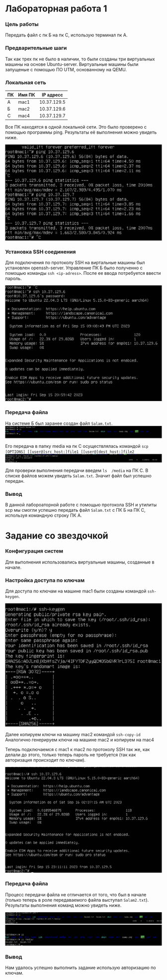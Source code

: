 # Лабораторная работа 1

### Цель работы
Передать файл с пк Б на пк С, использую терминал пк А.

### Предварительные шаги

Так как трех пк не было в наличии, то были созданы
три виртуальных машины на основе Ubuntu-server. Виртуальные
машины были запущеные с помощью ПО UTM, основанному на QEMU. 

### Локальная сеть

| ПК | Имя ПК | IP адресс   |
|----|--------|-------------|
| А  | mac1   | 10.37.129.5 |
| Б  | mac2   | 10.37.129.6 |
| С  | mac4   | 10.37.129.7 |

Все ПК находятся в одной локальной сети. Это было проверено с
помощью программы ping. Результаты её выполнения можно
увидеть ниже. 

![Результат выполнения команды ping](./images/ping_res.png)

### Установка SSH соединения

Для подключения по протоколу SSH на виртальные машины был
установлен openssh-server. 
Управление ПК Б было полученно с помощью команды `ssh <ip-adress>`.
После ее ввода потребуется ввести пароль.

![Подлючение по протоколу SSH](./images/ssh_connection.png)

### Передача файла

На системе Б был заранее создан файл `Salam.txt`.
![Создание файла Salam.txt](./images/create_salam.png)

Его передача в папку media на пк С осуществлялась командой 
`scp [OPTIONS] [[user@]src_host:]file1 [[user@]dest_host:]file2`
![Выполнение команды scp](./images/salam_transfer.png)

Для проверки выполнения передачи 
введем `ls  /media` на ПК С. В списке файлов можем увидеть
`Salam.txt`. Значит файл был успешно передан. 

### Вывод

В данной лабороаторной работе с помощью протокола SSH и 
утилиты scp мы смогли успешно передать файл `Salam.txt` с ПК Б
на ПК С, используя командную строку ПК А. 


# Задание со звездочкой

### Конфигурация систем

Для выполнения использовались виртуальные машины, созданные
в начале. 

### Настройка доступа по ключам

Для доступа по ключам на машине mac1 были созданы 
командой `ssh-keygen`. 

![Создание ключей](./images/key_create.png)

Далее копируем ключи на машину mac2 командой
`ssh-copy-id`
Аналогично генерируем ключи на машине mac2
и копируем на mac4

Теперь подключаемся с mac1 к mac2 по протоколу SSH
так же, как делали до этого, только теперь пароль не
требуется (так как авторизация происходит по ключам).

![Подключение к mac2](./images/mac1_ssh_connect.png)

### Передача файла

Процесс передачи файла не отличается от того, что был
в начале (только теперь в роле передаваемого
файла выступал `Salam2.txt`). Результаты выполнения
команд можно увидеть ниже. 

![Передача файла](./images/scp.png)
![Проверка передачи](./images/ls_mac4.png)

### Вывод

Нам удалось успешно выполнить задание использую авторизацию
по ключам.


